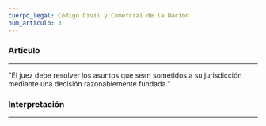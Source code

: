 ```yaml
---
cuerpo_legal: Código Civil y Comercial de la Nación
num_articulo: 3
---
```


### Artículo
---
"El juez debe resolver los asuntos que sean sometidos a su jurisdicción mediante una decisión razonablemente fundada."

### Interpretación
---
